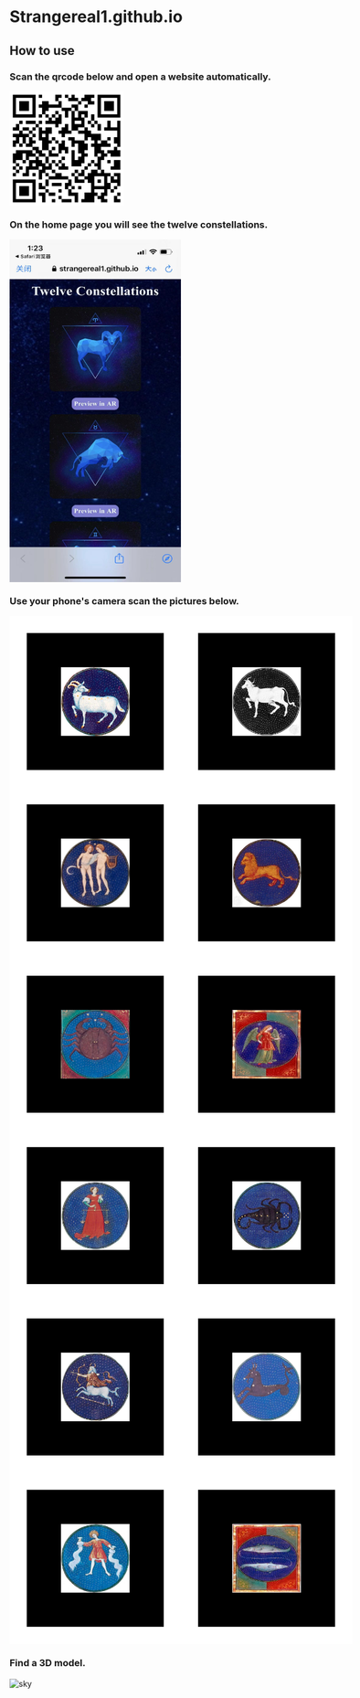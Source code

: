 # Strangereal1.github.io

## How to use

### Scan the qrcode below and open a website automatically.  

<img src="assets/qrcode.png" width = "200" height = "200" alt="qrcode" align=center />  

### On the home page you will see the twelve constellations.

<img src="assets/show.jpeg" width = "300" height = "600" alt="qrcode" align=center /> 

### Use your phone's camera scan the pictures below.  

<div style='display: flex'>
<img src="assets/patts_png/3.png" width = "300" height = "300" alt="s" align=center />  
<img src="assets/patts_png/4.png" width = "300" height = "300" alt="s" align=center /> 
</div>
<div style='display: flex'>
<img src="assets/patts_png/5.png" width = "300" height = "300" alt="s" align=center />  
<img src="assets/patts_png/6.png" width = "300" height = "300" alt="s" align=center /> 
</div>
<div style='display: flex'>
<img src="assets/patts_png/7.png" width = "300" height = "300" alt="s" align=center />  
<img src="assets/patts_png/8.png" width = "300" height = "300" alt="s" align=center /> 
</div>
<div style='display: flex'>
<img src="assets/patts_png/9.png" width = "300" height = "300" alt="s" align=center />  
<img src="assets/patts_png/10.png" width = "300" height = "300" alt="s" align=center /> 
</div>
<div style='display: flex'>
<img src="assets/patts_png/11.png" width = "300" height = "300" alt="s" align=center />  
<img src="assets/patts_png/12.png" width = "300" height = "300" alt="s" align=center /> 
</div>
<div style='display: flex'>
<img src="assets/patts_png/1.png" width = "300" height = "300" alt="s" align=center />  
<img src="assets/patts_png/2.png" width = "300" height = "300" alt="s" align=center /> 
</div>

###  Find a 3D model.  

 <img src="demo.gif" width = "200" alt="sky" align=center />
